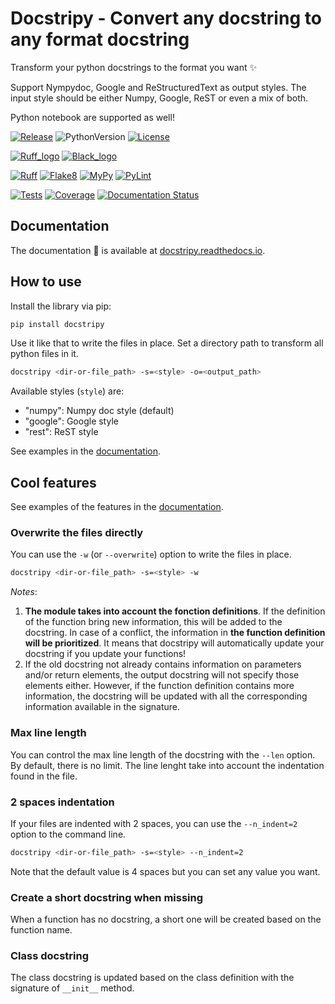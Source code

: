 # Docstripy - Convert any docstring to any format docstring

Transform your python docstrings to the format you want :sparkles:

Support Nympydoc, Google and ReStructuredText as output styles.
The input style should be either Numpy, Google, ReST or even a mix of both.

Python notebook are supported as well!

[![Release](https://img.shields.io/github/v/tag/valentingol/docstripy?label=Pypi&logo=pypi&logoColor=yellow)](https://pypi.org/project/docstripy/)
![PythonVersion](https://img.shields.io/badge/Python-3.7%20%7E%203.11-informational)
[![License](https://img.shields.io/github/license/valentingol/docstripy?color=999)](https://stringfixer.com/fr/MIT_license)

[![Ruff_logo](https://img.shields.io/endpoint?url=https://raw.githubusercontent.com/charliermarsh/ruff/main/assets/badge/v1.json)](https://github.com/charliermarsh/ruff)
[![Black_logo](https://img.shields.io/badge/code%20style-black-000000.svg)](https://github.com/psf/black)

[![Ruff](https://github.com/valentingol/docstripy/actions/workflows/ruff.yaml/badge.svg)](https://github.com/valentingol/docstripy/actions/workflows/ruff.yaml)
[![Flake8](https://github.com/valentingol/docstripy/actions/workflows/flake.yaml/badge.svg)](https://github.com/valentingol/docstripy/actions/workflows/flake.yaml)
[![MyPy](https://github.com/valentingol/docstripy/actions/workflows/mypy.yaml/badge.svg)](https://github.com/valentingol/docstripy/actions/workflows/mypy.yaml)
[![PyLint](https://img.shields.io/endpoint?url=https://gist.githubusercontent.com/valentingol/5816178f37cee2c013f2e656666c898a/raw/npdocify_pylint.json)](https://github.com/valentingol/docstripy/actions/workflows/pylint.yaml)

[![Tests](https://github.com/valentingol/docstripy/actions/workflows/tests.yaml/badge.svg)](https://github.com/valentingol/docstripy/actions/workflows/tests.yaml)
[![Coverage](https://img.shields.io/endpoint?url=https://gist.githubusercontent.com/valentingol/6fd638b90ac10eced712b8d5ca83b04f/raw/npdocify_tests.json)](https://github.com/valentingol/docstripy/actions/workflows/tests.yaml)
[![Documentation Status](https://readthedocs.org/projects/docstripy/badge/?version=latest)](https://docstripy.readthedocs.io/en/latest/?badge=latest)

## Documentation

The documentation :memo: is available at
[docstripy.readthedocs.io](https://docstripy.readthedocs.io/en/latest/).

## How to use

Install the library via pip:

```bash
pip install docstripy
```

Use it like that to write the files in place.
Set a directory path to transform all python files in it.

```bash
docstripy <dir-or-file_path> -s=<style> -o=<output_path>
```

Available styles (`style`) are:

* "numpy": Numpy doc style (default)
* "google": Google style
* "rest": ReST style

See examples in the
[documentation](https://docstripy.readthedocs.io/en/latest/howto.html).

## Cool features

See examples of the features in the
[documentation](https://docstripy.readthedocs.io/en/latest/features.html).

### Overwrite the files directly

You can use the `-w` (or `--overwrite`) option to write the files in place.

```bash
docstripy <dir-or-file_path> -s=<style> -w
```

*Notes*:

1) **The module takes into account the fonction definitions**.
If the definition of the function bring new information, this will be added to the docstring.
In case of a conflict, the information in **the function definition will be prioritized**.
It means that docstripy will automatically update your docstring if you update your functions!
2) If the old docstring not already contains information on parameters and/or
return elements, the output docstring will not specify those elements either.
However, if the function definition contains more information, the docstring will
be updated with all the corresponding information available in the signature.

### Max line length

You can control the max line length of the docstring with the `--len` option.
By default, there is no limit. The line lenght take into account the indentation
found in the file.

### 2 spaces indentation

If your files are indented with 2 spaces, you can use the `--n_indent=2` option to
the command line.

```bash
docstripy <dir-or-file_path> -s=<style> --n_indent=2
```

Note that the default value is 4 spaces but you can set any value you want.

### Create a short docstring when missing

When a function has no docstring, a short one will be created based on
the function name.

### Class docstring

The class docstring is updated based on the class definition with the signature
of `__init__` method.
